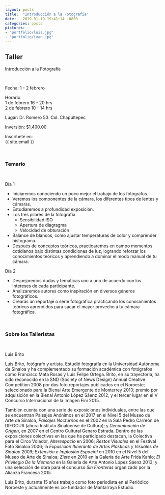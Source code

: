 ```yaml
---
layout: posts
title:  "Introducción a la Fotografía"
date:   2019-01-19 19:41:14 -0800
categories: posts
pictures:
- "portfolio/luis.jpg"
- "portfolio/ivan.jpg"
---
```


## Taller

Introducción a la Fotografía

<br />

Fecha: 1 - 2 febrero

Horario:<br />1 de febrero 16 - 20 hrs<br />2 de febrero 10 - 14 hrs

Lugar: Dr. Romero 53. Col. Chapultepec

Inversión: $1,400.00

<p class="text-right">Inscríbete en: <br /> {{ site.email }}</p>

<br />

### Temario

<br />

Día 1

- Iniciaremos conociendo un poco mejor el trabajo de los fotógrafos.
- Veremos los componentes de la cámara, los diferentes tipos de lentes y cámaras.
- Estudiaremos a profundidad exposición.
- Los tres pilares de la fotografía
  - Sensibilidad ISO
  - Apertura de diagragma
  - Velocidad de obturación
- Balance de blancos, como ajustar temperaturas de color y
comprender histograma.
- Después de conceptos teóricos, practicaremos en campo momentos
cotidianos bajo distintas condiciones de luz, logrando reforzar los conocimientos teóricos y aprendiendo a dominar el modo manual de tu cámara.

Día 2

- Despejaremos dudas y temáticas uno a uno de acuerdo con los
intereses de cada participante.
- Analizaremos autores como inspiración en diversos géneros
fotográficos.
- Crearás un reportaje o serie fotográfica practicando los
conocimientos teóricos aprendidos para sacar el mayor provecho a tu cámara fotográfica.

<br />

### Sobre los Talleristas

<br />

Luis Brito

Luis Brito, fotógrafo y artista. Estudió fotografía en la Universidad Autónoma de Sinaloa y ha complementado su formación académica con fotógrafos como Francisco Mata Rosas y Luis Felipe Ortega. Brito, en su trayectoria, ha sido reconocido en la SND (Society of News Design) Annual Creative Competition 2008 por dos foto reportajes publicados en el Noroeste; seleccionado para la Bienal Arte Emergente de Monterrey 2010; premio por adquisición en la Bienal Antonio López Sáenz 2012; y el tercer lugar en el V Concurso Internacional de la Imagen Fini 2015.

También cuenta con una serie de exposiciones individuales, entre las que se encuentran Paisajes Anónimos en el 2017 en el Nivel 5 del Museo de Arte de Sinaloa, _Paisajes Nocturnos_ en el 2002 en la Sala Pedro Carreón de DIFOCUR (ahora Instituto Sinaloense de Cultura); y _Denominación de Origen_, en 2007 en el Centro Cultural Genaro Estrada. Dentro de las exposiciones colectivas en las que ha participado destacan, la Colectiva para el Circo Volador, _Alterespacio_ en 2006; _Restos Visuales_ en el Festival Foto Sinaloa 2006; la _Exposición Itinerante de Artes Plásticas y Visuales de Sinaloa_ 2009; _Extensión e Implosión Espacial_ en 2010 en el Nivel 5 del Museo de Arte de Sinaloa; _Ziete_ en 2010 en la Galería de Arte Frida Kahlo; _El Privilegio De la Memoria_ en la Galería de Arte Antonio López Sáenz 2013; y una selección de obra para el concurso _Sin Fronteras_ organizado por la Alianza Francesa 2015.

Luis Brito, durante 15 años trabajo como foto periodista en el Periódico Noroeste y actualmente es co-fundador de Mantarraya Estudio.
